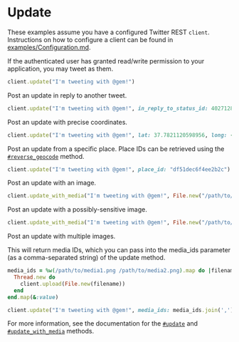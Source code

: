 # Update

These examples assume you have a configured Twitter REST `client`.
Instructions on how to configure a client can be found in
[examples/Configuration.md][cfg].

[cfg]: https://github.com/sferik/twitter/blob/master/examples/Configuration.md

If the authenticated user has granted read/write permission to your
application, you may tweet as them.

```ruby
client.update("I'm tweeting with @gem!")
```

Post an update in reply to another tweet.

```ruby
client.update("I'm tweeting with @gem!", in_reply_to_status_id: 402712877960019968)
```

Post an update with precise coordinates.

```ruby
client.update("I'm tweeting with @gem!", lat: 37.7821120598956, long: -122.400612831116, display_coordinates: true)
```

Post an update from a specific place. Place IDs can be retrieved using the
[`#reverse_geocode`][reverse_geocode] method.

[reverse_geocode]: http://rdoc.info/gems/twitter/Twitter/REST/API/PlacesAndGeo#reverse_geocode-instance_method

```ruby
client.update("I'm tweeting with @gem!", place_id: "df51dec6f4ee2b2c")
```

Post an update with an image.

```ruby
client.update_with_media("I'm tweeting with @gem!", File.new("/path/to/media.png"))
```

Post an update with a possibly-sensitive image.

```ruby
client.update_with_media("I'm tweeting with @gem!", File.new("/path/to/sensitive-media.png"), possibly_sensitive: true)
```

Post an update with multiple images.

This will return media IDs, which you can pass into the media_ids parameter (as a comma-separated string) of the update method.
```ruby
media_ids = %w(/path/to/media1.png /path/to/media2.png).map do |filename|
  Thread.new do
    client.upload(File.new(filename))
  end
end.map(&:value)

client.update("I'm tweeting with @gem!", media_ids: media_ids.join(','))
```

For more information, see the documentation for the [`#update`][update] and
[`#update_with_media`][update_with_media] methods.

[update]: http://rdoc.info/gems/twitter/Twitter/REST/Tweets#update-instance_method
[update_with_media]: http://rdoc.info/gems/twitter/Twitter/REST/Tweets#update_with_media-instance_method
